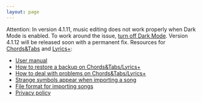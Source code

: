 ```yaml
---
layout: page
---
```


Attention: In version 4.1.11, music editing does not work properly when Dark Mode is enabled. To work around the issue, [turn off Dark Mode](https://support.apple.com/en-us/HT210332). Version 4.1.12 will be released soon with a permanent fix.
Resources for [Chords&Tabs](http://itunes.apple.com/app/cifra/id419424673?mt=8&at=11laGg&ct=page) and [
Lyrics+](http://itunes.apple.com/app/letra/id419425457?mt=8&at=11laGg&ct=page):

- [User manual](manual-en)
- [How to restore a backup on Chords&Tabs/Lyrics+](backup-cifra-en)
- [How to deal with problems on Chords&Tabs/Lyrics+](troubleshooting-cifra-en)
- [Strange symbols appear when importing a song](symbols-en)
- [File format for importing songs](file-format-en)
- [Privacy policy](privacy)